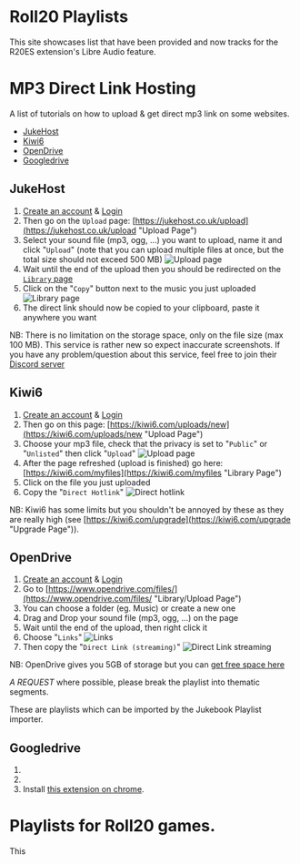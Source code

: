 # Roll20 Playlists #
This site showcases list that have been provided and now tracks for the R20ES extension's Libre Audio feature.


# MP3 Direct Link Hosting #

A list of tutorials on how to upload & get direct mp3 link on some websites.

* [JukeHost](#jukehost "JukeHost")
* [Kiwi6](#kiwi6 "Kiwi6")
* [OpenDrive](#opendrive "OpenDrive")
* [Googledrive](#googledrive "Google Drive")

## JukeHost ##
1. [Create an account](https://jukehost.co.uk/register "Register Page") & [Login](https://jukehost.co.uk/login "Login Page")
2. Then go on the `Upload` page: [https://jukehost.co.uk/upload](https://jukehost.co.uk/upload "Upload Page")
3. Select your sound file (mp3, ogg, ...) you want to upload, name it and click "`Upload`" (note that you can upload multiple files at once, but the total size should not exceed 500 MB)
![Upload page](https://i.imgur.com/w73ONA1.png)
4. Wait until the end of the upload then you should be redirected on the [`Library` page](https://jukehost.co.uk/library)
5. Click on the "`Copy`" button next to the music you just uploaded
![Library page](https://i.imgur.com/uWjUsDi.png)
6. The direct link should now be copied to your clipboard, paste it anywhere you want

NB: There is no limitation on the storage space, only on the file size (max 100 MB). This service is rather new so expect inaccurate screenshots.
If you have any problem/question about this service, feel free to join their [Discord server](https://discord.gg/ZUR6Djs "Discord Server")

## Kiwi6 ##

1. [Create an account](https://kiwi6.com/register "Register Page") & [Login](https://kiwi6.com/login "Login Page")
2. Then go on this page: [https://kiwi6.com/uploads/new](https://kiwi6.com/uploads/new "Upload Page")
3. Choose your mp3 file, check that the privacy is set to "`Public`" or "`Unlisted`" then click "`Upload`"
![Upload page](http://i.imgur.com/FMqzetW.png)
4. After the page refreshed (upload is finished) go here: [https://kiwi6.com/myfiles](https://kiwi6.com/myfiles "Library Page")
5. Click on the file you just uploaded
6. Copy the "`Direct Hotlink`"
![Direct hotlink](http://i.imgur.com/FIYDWGu.png)

NB: Kiwi6 has some limits but you shouldn't be annoyed by these as they are really high (see [https://kiwi6.com/upgrade](https://kiwi6.com/upgrade "Upgrade Page")).

## OpenDrive ##

1. [Create an account](https://www.opendrive.com/signup "Register Page") & [Login](https://www.opendrive.com/login "Login Page")
2. Go to [https://www.opendrive.com/files/](https://www.opendrive.com/files/ "Library/Upload Page")
3. You can choose a folder (eg. Music) or create a new one
4. Drag and Drop your sound file (mp3, ogg, ...) on the page
5. Wait until the end of the upload, then right click it
6. Choose "`Links`"
![Links](https://i.imgur.com/7aIN1Wp.png)
7. Then copy the "`Direct Link (streaming)`"
![Direct Link streaming](https://i.imgur.com/KcoKQbL.png)

NB: OpenDrive gives you 5GB of storage but you can [get free space here](https://www.opendrive.com/free "Get Free Space")

*A REQUEST* 
where possible, please break the playlist into thematic segments.

These are playlists which can be imported by the Jukebook Playlist importer.

## Googledrive ##

1.
2.
3. Install [this extension on chrome](https://chrome.google.com/webstore/detail/tab-save/lkngoeaeclaebmpkgapchgjdbaekacki).


# Playlists for Roll20 games.

This 
